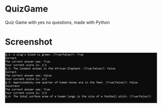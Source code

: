 # QuizGame
Quiz Game with yes no questions, made with Python

# Screenshot
![Preview](images/preview.png)
